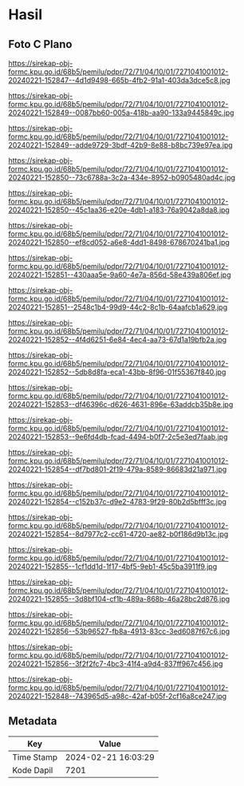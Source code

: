 # Hasil

## Foto C Plano

https://sirekap-obj-formc.kpu.go.id/68b5/pemilu/pdpr/72/71/04/10/01/7271041001012-20240221-152847--4d1d9498-665b-4fb2-91a1-403da3dce5c8.jpg

https://sirekap-obj-formc.kpu.go.id/68b5/pemilu/pdpr/72/71/04/10/01/7271041001012-20240221-152849--0087bb60-005a-418b-aa90-133a9445849c.jpg

https://sirekap-obj-formc.kpu.go.id/68b5/pemilu/pdpr/72/71/04/10/01/7271041001012-20240221-152849--adde9729-3bdf-42b9-8e88-b8bc739e97ea.jpg

https://sirekap-obj-formc.kpu.go.id/68b5/pemilu/pdpr/72/71/04/10/01/7271041001012-20240221-152850--73c6788a-3c2a-434e-8952-b0905480ad4c.jpg

https://sirekap-obj-formc.kpu.go.id/68b5/pemilu/pdpr/72/71/04/10/01/7271041001012-20240221-152850--45c1aa36-e20e-4db1-a183-76a9042a8da8.jpg

https://sirekap-obj-formc.kpu.go.id/68b5/pemilu/pdpr/72/71/04/10/01/7271041001012-20240221-152850--ef8cd052-a6e8-4dd1-8498-678670241ba1.jpg

https://sirekap-obj-formc.kpu.go.id/68b5/pemilu/pdpr/72/71/04/10/01/7271041001012-20240221-152851--430aaa5e-9a60-4e7a-856d-58e439a806ef.jpg

https://sirekap-obj-formc.kpu.go.id/68b5/pemilu/pdpr/72/71/04/10/01/7271041001012-20240221-152851--2548c1b4-99d9-44c2-8c1b-64aafcb1a629.jpg

https://sirekap-obj-formc.kpu.go.id/68b5/pemilu/pdpr/72/71/04/10/01/7271041001012-20240221-152852--4f4d6251-6e84-4ec4-aa73-67d1a19bfb2a.jpg

https://sirekap-obj-formc.kpu.go.id/68b5/pemilu/pdpr/72/71/04/10/01/7271041001012-20240221-152852--5db8d8fa-eca1-43bb-8f96-01f55367f840.jpg

https://sirekap-obj-formc.kpu.go.id/68b5/pemilu/pdpr/72/71/04/10/01/7271041001012-20240221-152853--df46396c-d626-4631-896e-63addcb35b8e.jpg

https://sirekap-obj-formc.kpu.go.id/68b5/pemilu/pdpr/72/71/04/10/01/7271041001012-20240221-152853--9e6fd4db-fcad-4494-b0f7-2c5e3ed7faab.jpg

https://sirekap-obj-formc.kpu.go.id/68b5/pemilu/pdpr/72/71/04/10/01/7271041001012-20240221-152854--df7bd801-2f19-479a-8589-86683d21a971.jpg

https://sirekap-obj-formc.kpu.go.id/68b5/pemilu/pdpr/72/71/04/10/01/7271041001012-20240221-152854--c152b37c-d9e2-4783-9f29-80b2d5bfff3c.jpg

https://sirekap-obj-formc.kpu.go.id/68b5/pemilu/pdpr/72/71/04/10/01/7271041001012-20240221-152854--8d7977c2-cc61-4720-ae82-b0f186d9b13c.jpg

https://sirekap-obj-formc.kpu.go.id/68b5/pemilu/pdpr/72/71/04/10/01/7271041001012-20240221-152855--1cf1dd1d-1f17-4bf5-9eb1-45c5ba3911f9.jpg

https://sirekap-obj-formc.kpu.go.id/68b5/pemilu/pdpr/72/71/04/10/01/7271041001012-20240221-152855--3d8bf104-cf1b-489a-868b-46a28bc2d876.jpg

https://sirekap-obj-formc.kpu.go.id/68b5/pemilu/pdpr/72/71/04/10/01/7271041001012-20240221-152856--53b96527-fb8a-4913-83cc-3ed6087f67c6.jpg

https://sirekap-obj-formc.kpu.go.id/68b5/pemilu/pdpr/72/71/04/10/01/7271041001012-20240221-152856--3f2f2fc7-4bc3-41f4-a9d4-837ff967c456.jpg

https://sirekap-obj-formc.kpu.go.id/68b5/pemilu/pdpr/72/71/04/10/01/7271041001012-20240221-152848--743965d5-a98c-42af-b05f-2cf16a8ce247.jpg


## Metadata

| Key        | Value               |
| ---------- | ------------------- |
| Time Stamp | 2024-02-21 16:03:29 |
| Kode Dapil | 7201                |



